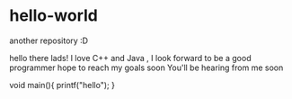 # hello-world
another repository :D

hello there lads!
I love C++ and Java , I look forward to be a good programmer 
hope to reach my goals soon 
You'll be hearing from me soon 


void main(){
printf("hello");
}
